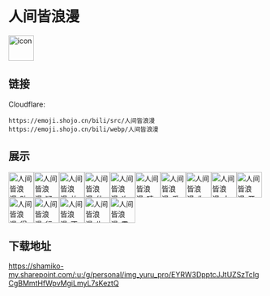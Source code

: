 # 人间皆浪漫
<img src="https://emoji.shojo.cn/bili/src/人间皆浪漫/icon.png" width="50" height="50" alt="icon">

## 链接
Cloudflare:
```
https://emoji.shojo.cn/bili/src/人间皆浪漫
https://emoji.shojo.cn/bili/webp/人间皆浪漫
```
## 展示
<img src="https://emoji.shojo.cn/bili/src/人间皆浪漫/人间皆浪漫-贴贴.png" width="50" height="50" alt="人间皆浪漫-贴贴"><img src="https://emoji.shojo.cn/bili/src/人间皆浪漫/人间皆浪漫-疑惑.png" width="50" height="50" alt="人间皆浪漫-疑惑"><img src="https://emoji.shojo.cn/bili/src/人间皆浪漫/人间皆浪漫-放过我.png" width="50" height="50" alt="人间皆浪漫-放过我"><img src="https://emoji.shojo.cn/bili/src/人间皆浪漫/人间皆浪漫-什么动静.png" width="50" height="50" alt="人间皆浪漫-什么动静"><img src="https://emoji.shojo.cn/bili/src/人间皆浪漫/人间皆浪漫-许愿.png" width="50" height="50" alt="人间皆浪漫-许愿"><img src="https://emoji.shojo.cn/bili/src/人间皆浪漫/人间皆浪漫-嘻嘻.png" width="50" height="50" alt="人间皆浪漫-嘻嘻"><img src="https://emoji.shojo.cn/bili/src/人间皆浪漫/人间皆浪漫-爱你.png" width="50" height="50" alt="人间皆浪漫-爱你"><img src="https://emoji.shojo.cn/bili/src/人间皆浪漫/人间皆浪漫-你币有了.png" width="50" height="50" alt="人间皆浪漫-你币有了"><img src="https://emoji.shojo.cn/bili/src/人间皆浪漫/人间皆浪漫-大哭.png" width="50" height="50" alt="人间皆浪漫-大哭"><img src="https://emoji.shojo.cn/bili/src/人间皆浪漫/人间皆浪漫-开心.png" width="50" height="50" alt="人间皆浪漫-开心"><img src="https://emoji.shojo.cn/bili/src/人间皆浪漫/人间皆浪漫-得意.png" width="50" height="50" alt="人间皆浪漫-得意"><img src="https://emoji.shojo.cn/bili/src/人间皆浪漫/人间皆浪漫-行行好.png" width="50" height="50" alt="人间皆浪漫-行行好"><img src="https://emoji.shojo.cn/bili/src/人间皆浪漫/人间皆浪漫-不听.png" width="50" height="50" alt="人间皆浪漫-不听"><img src="https://emoji.shojo.cn/bili/src/人间皆浪漫/人间皆浪漫-生气.png" width="50" height="50" alt="人间皆浪漫-生气"><img src="https://emoji.shojo.cn/bili/src/人间皆浪漫/人间皆浪漫-震惊.png" width="50" height="50" alt="人间皆浪漫-震惊">

## 下载地址

https://shamiko-my.sharepoint.com/:u:/g/personal/img_yuru_pro/EYRW3DpptcJJtUZSzTcIgCgBMmtHfWpvMgiLmyL7sKeztQ